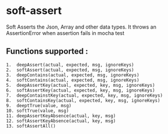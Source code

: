 # soft-assert
Soft Asserts the Json, Array and other data types. It throws an AssertionError when assertion fails in mocha test

## Functions supported : 

```
1.  deepAssert(actual, expected, msg, ignoreKeys)
2.  softAssert(actual, expected, msg, ignoreKeys)
3.  deepContains(actual, expected, msg, ignoreKeys)
4.  softContains(actual, expected, msg, ignoreKeys)
5.  deepAssertKey(actual, expected, key, msg, ignoreKeys)
6.  softAssertKey(actual, expected, key, msg, ignoreKeys)
7.  deepContainstKey(actual, expected, key, msg, ignoreKeys)
8.  softContainsKey(actual, expected, key, msg, ignoreKeys)
9.  deeptTrue(value, msg)
10. softTrue(value, msg)
11. deepAssertKeyAbsence(actual, key, msg)
12. softAssertKeyAbsence(actual, key, msg)
13. softAssertAll()
```
